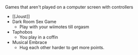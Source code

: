 Games that aren't played on a computer screen with controllers

 - [[Joust]]
 - Dark Room Sex Game
   - Play with your wiimotes till orgasm
 - Taphobos
   - You play in a coffin 
 - Musical Embrace
   - Hug each other harder to get more points.

